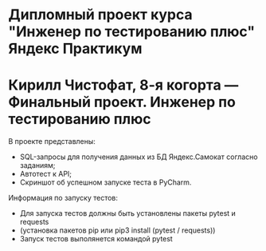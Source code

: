 # Дипломный проект курса "Инженер по тестированию плюс" Яндекс Практикум
# Кирилл Чистофат, 8-я когорта — Финальный проект. Инженер по тестированию плюс
В проекте представлены:
- SQL-запросы для получения данных из БД Яндекс.Самокат согласно заданиям;
- Автотест к API;
- Скриншот об успешном запуске теста в PyCharm.

Информация по запуску тестов:
- Для запуска тестов должны быть установлены пакеты pytest и requests
- (установка пакетов pip или pip3 install (pytest / requests))
- Запуск тестов выполянется командой pytest

